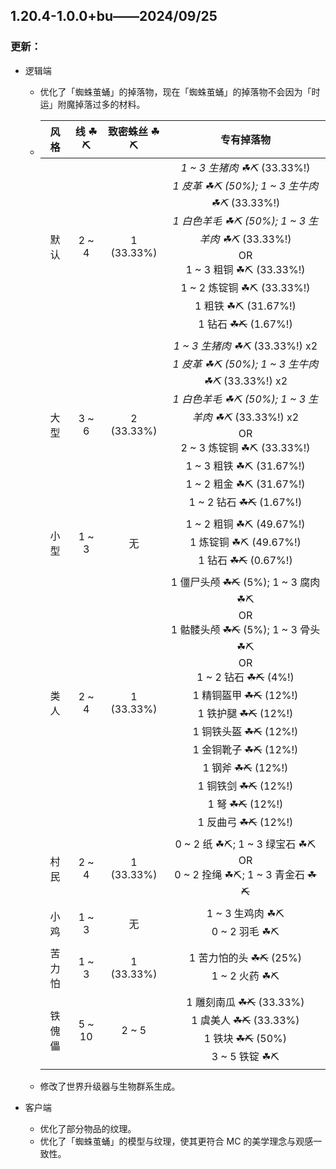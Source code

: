 ## 1.20.4-1.0.0+bu——2024/09/25

### 更新：

- 逻辑端
	- 优化了「蜘蛛茧蛹」的掉落物，现在「蜘蛛茧蛹」的掉落物不会因为「时运」附魔掉落过多的材料。
	- | 风格  |  线 ☘⛏  |  致密蛛丝 ☘⛏   |                                                                                                                                                        专有掉落物                                                                                                                                                        |
      |:---:|:------:|:----------:|:-------------------------------------------------------------------------------------------------------------------------------------------------------------------------------------------------------------------------------------------------------------------------------------------------------------------:|
	  | 默认  | 2 ~ 4  | 1 (33.33%) |                                         *1 ~ 3 生猪肉 ☘⛏* (33.33%!) <br> *1 皮革 ☘⛏ (50%); 1 ~ 3 生牛肉 ☘⛏* (33.33%!) <br> *1 白色羊毛 ☘⛏ (50%); 1 ~ 3 生羊肉 ☘⛏* (33.33%!) <br>OR<br> 1 ~ 3 粗铜 ☘⛏ (33.33%!) <br> 1 ~ 2 炼锭铜 ☘⛏ (33.33%!) <br> 1 粗铁 ☘⛏ (31.67%!) <br> 1 钻石 ~~☘⛏~~ (1.67%!)                                          |
	  | 大型  | 3 ~ 6  | 2 (33.33%) |                                 *1 ~ 3 生猪肉 ☘⛏* (33.33%!) x2 <br> *1 皮革 ☘⛏ (50%); 1 ~ 3 生牛肉 ☘⛏* (33.33%!) x2 <br> *1 白色羊毛 ☘⛏ (50%); 1 ~ 3 生羊肉 ☘⛏* (33.33%!) x2 <br>OR<br> 2 ~ 3 炼锭铜 ☘⛏ (33.33%!) <br> 1 ~ 3 粗铁 ☘⛏ (31.67%!) <br> 1 ~ 2 粗金 ☘⛏ (31.67%!) <br> 1 ~ 2 钻石 ~~☘⛏~~ (1.67%!)                                 |
	  | 小型  | 1 ~ 3  |     无      |                                                                                                                       1 ~ 2 粗铜 ☘⛏ (49.67%!) <br> 1 炼锭铜 ☘⛏ (49.67%!) <br> 1 钻石 ~~☘⛏~~ (0.67%!)                                                                                                                       |
	  | 类人  | 2 ~ 4  | 1 (33.33%) | 1 僵尸头颅 ~~☘⛏~~ (5%); 1 ~ 3 腐肉 ☘⛏ <br>OR<br> 1 骷髅头颅 ~~☘⛏~~ (5%); 1 ~ 3 骨头 ☘⛏ <br>OR<br> 1 ~ 2 钻石 ~~☘⛏~~ (4%!) <br> 1 精铜盔甲 ~~☘⛏~~ (12%!) <br> 1 铁护腿 ~~☘⛏~~ (12%!) <br> 1 铜铁头盔 ~~☘⛏~~ (12%!) <br> 1 金铜靴子 ~~☘⛏~~ (12%!) <br> 1 钢斧 ~~☘⛏~~ (12%!) <br> 1 铜铁剑 ~~☘⛏~~ (12%!) <br> 1 弩 ~~☘⛏~~ (12%!) <br> 1 反曲弓 ~~☘⛏~~ (12%!) |
	  | 村民  | 2 ~ 4  | 1 (33.33%) |                                                                                                                          0 ~ 2 纸 ☘⛏; 1 ~ 3 绿宝石 ☘⛏ <br>OR<br> 0 ~ 2 拴绳 ☘⛏; 1 ~ 3 青金石 ~~☘⛏~~                                                                                                                          |
	  | 小鸡  | 1 ~ 3  |     无      |                                                                                                                                            1 ~ 3 生鸡肉 ☘⛏ <br> 0 ~ 2 羽毛 ☘⛏                                                                                                                                            |
	  | 苦力怕 | 1 ~ 3  | 1 (33.33%) |                                                                                                                                        1 苦力怕的头 ~~☘⛏~~ (25%) <br> 1 ~ 2 火药 ☘⛏                                                                                                                                        |
	  | 铁傀儡 | 5 ~ 10 |   2 ~ 5    |                                                                                                              1 雕刻南瓜 ~~☘⛏~~ (33.33%) <br> 1 虞美人 ~~☘⛏~~ (33.33%) <br> 1 铁块 ~~☘⛏~~ (50%) <br> 3 ~ 5 铁锭 ☘⛏                                                                                                              |
	- 修改了世界升级器与生物群系生成。

- 客户端
	- 优化了部分物品的纹理。
	- 优化了「蜘蛛茧蛹」的模型与纹理，使其更符合 MC 的美学理念与观感一致性。
